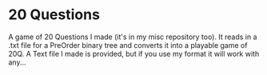 # 20 Questions
A game of 20 Questions I made (it's in my misc repository too). It reads
in a .txt file for a PreOrder binary tree and converts it into a
playable game of 20Q. A Text file I made is provided, but if you use my
format it will work with any...
